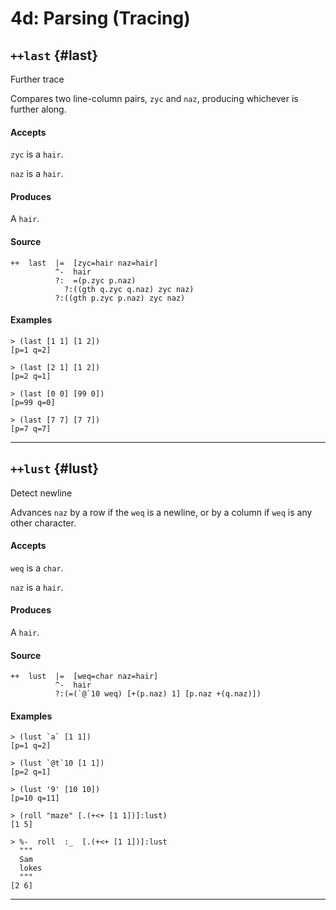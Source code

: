 # 4d: Parsing (Tracing)

## `++last` {#last}

Further trace

Compares two line-column pairs, `zyc` and `naz`, producing whichever is further along.

#### Accepts

`zyc` is a `hair`.

`naz` is a `hair`.

#### Produces

A `hair`.

#### Source

```hoon
++  last  |=  [zyc=hair naz=hair]
          ^-  hair
          ?:  =(p.zyc p.naz)
            ?:((gth q.zyc q.naz) zyc naz)
          ?:((gth p.zyc p.naz) zyc naz)
```

#### Examples

```
> (last [1 1] [1 2])
[p=1 q=2]

> (last [2 1] [1 2])
[p=2 q=1]

> (last [0 0] [99 0])
[p=99 q=0]

> (last [7 7] [7 7])
[p=7 q=7]
```

---

## `++lust` {#lust}

Detect newline

Advances `naz` by a row if the `weq` is a newline, or by a column if `weq` is any other character.

#### Accepts

`weq` is a `char`.

`naz` is a `hair`.

#### Produces

A `hair`.

#### Source

```hoon
++  lust  |=  [weq=char naz=hair]
          ^-  hair
          ?:(=(`@`10 weq) [+(p.naz) 1] [p.naz +(q.naz)])
```

#### Examples

```
> (lust `a` [1 1])
[p=1 q=2]

> (lust `@t`10 [1 1])
[p=2 q=1]

> (lust '9' [10 10])
[p=10 q=11]

> (roll "maze" [.(+<+ [1 1])]:lust)
[1 5]

> %-  roll  :_  [.(+<+ [1 1])]:lust
  """
  Sam
  lokes
  """
[2 6]
```

---
